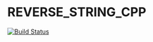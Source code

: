 # REVERSE_STRING_CPP
[![Build Status](https://travis-ci.org/AbhishekCN1994/REVERSE_STRING_CPP.svg?branch=master)](https://travis-ci.org/AbhishekCN1994/REVERSE_STRING_CPP)
